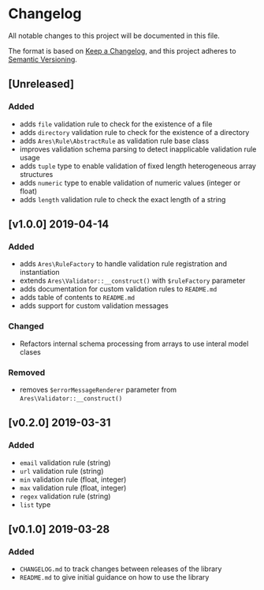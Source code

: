 # Changelog
All notable changes to this project will be documented in this file.

The format is based on [Keep a Changelog](https://keepachangelog.com/en/1.0.0/),
and this project adheres to [Semantic Versioning](https://semver.org/spec/v2.0.0.html).

## [Unreleased]
### Added
- adds ```file``` validation rule to check for the existence of a file
- adds ```directory``` validation rule to check for the existence of a directory
- adds ```Ares\Rule\AbstractRule``` as validation rule base class
- improves validation schema parsing to detect inapplicable validation rule usage
- adds ```tuple``` type to enable validation of fixed length heterogeneous array structures
- adds ```numeric``` type to enable validation of numeric values (integer or float)
- adds ```length``` validation rule to check the exact length of a string

## [v1.0.0] 2019-04-14
### Added
- adds ```Ares\RuleFactory``` to handle validation rule registration and instantiation
- extends ```Ares\Validator::__construct()``` with ```$ruleFactory``` parameter
- adds documentation for custom validation rules to ```README.md```
- adds table of contents to ```README.md```
- adds support for custom validation messages
### Changed
- Refactors internal schema processing from arrays to use interal model clases
### Removed
- removes ```$errorMessageRenderer``` parameter from ```Ares\Validator::__construct()```

## [v0.2.0] 2019-03-31
### Added
- ```email``` validation rule (string)
- ```url``` validation rule (string)
- ```min``` validation rule (float, integer)
- ```max``` validation rule (float, integer)
- ```regex``` validation rule (string)
- ```list``` type

## [v0.1.0] 2019-03-28
### Added
- ```CHANGELOG.md``` to track changes between releases of the library
- ```README.md``` to give initial guidance on how to use the library

